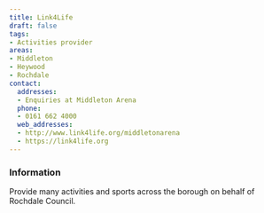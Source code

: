 ```yaml
---
title: Link4Life
draft: false
tags:
- Activities provider
areas:
- Middleton
- Heywood
- Rochdale
contact:
  addresses:
  - Enquiries at Middleton Arena
  phone:
  - 0161 662 4000
  web_addresses:
  - http://www.link4life.org/middletonarena
  - https://link4life.org
---
```


### Information
Provide many activities and sports across the 
borough on behalf of Rochdale Council.

